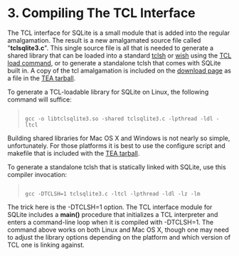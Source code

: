 # 3\. Compiling The TCL Interface


The TCL interface for SQLite is a small module that is added into
the regular amalgamation. The result is a new amalgamated source
file called "**tclsqlite3\.c**". This single source file is all that
is needed to generate a shared library that can be loaded into a
standard
[tclsh](http://wiki.tcl-lang.org/2541) or
[wish](http://wiki.tcl-lang.org/2364) using the
[TCL load command](http://wiki.tcl-lang.org/9830), or to generate a
standalone tclsh that comes with SQLite built in.
A copy of the tcl amalgamation
is included on the [download page](download.html) as a file in the [TEA tarball](download.html).


To generate a TCL\-loadable library for SQLite on Linux, the following
command will suffice:



> ```
> 
> gcc -o libtclsqlite3.so -shared tclsqlite3.c -lpthread -ldl -ltcl
> 
> ```


Building shared libraries for Mac OS X and Windows is not nearly so simple,
unfortunately. For those platforms it is best to use the configure script
and makefile that is included with the [TEA tarball](download.html).


To generate a standalone tclsh that is statically linked with SQLite,
use this compiler invocation:



> ```
> 
> gcc -DTCLSH=1 tclsqlite3.c -ltcl -lpthread -ldl -lz -lm
> 
> ```


The trick here is the \-DTCLSH\=1 option. The TCL interface module for
SQLite includes a **main()** procedure that initializes a TCL interpreter
and enters a command\-line loop when it is compiled with \-DTCLSH\=1\. The
command above works on both Linux and Mac OS X, though one may need to adjust
the library options depending on the platform and which version of TCL one
is linking against.



